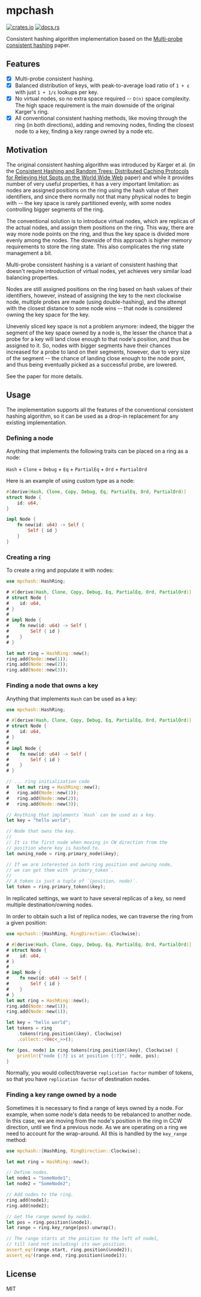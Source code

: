 # mpchash

[![crates.io](https://img.shields.io/crates/d/mpchash.svg)](https://crates.io/crates/mpchash)
[![docs.rs](https://docs.rs/mpchash/badge.svg)](https://docs.rs/mpchash)

Consistent hashing algorithm implementation based on the
[Multi-probe consistent hashing](https://arxiv.org/pdf/1505.00062.pdf) paper.

## Features

- [x] Multi-probe consistent hashing.
- [x] Balanced distribution of keys, with peak-to-average load ratio of `1 + ε` with just `1 + 1/ε`
  lookups per key.
- [x] No virtual nodes, so no extra space required -- `O(n)` space complexity. The high space
  requirement is the main downside of the original Karger's ring.
- [x] All conventional consistent hashing methods, like moving through the ring (in both
  directions), adding and removing nodes, finding the closest node to a key, finding a key range
  owned by a node etc.

## Motivation

The original consistent hashing algorithm was introduced by Karger et al. (in the
[Consistent Hashing and Random Trees: Distributed Caching Protocols for Relieving Hot Spots on the World Wide Web](https://dl.acm.org/doi/10.1145/258533.258660)
paper) and while it provides number of very useful properties, it has a very important limitation:
as nodes are assigned positions on the ring using the hash value of their identifiers, and since
there normally not that many physical nodes to begin with -- the key space is rarely partitioned
evenly, with some nodes controlling bigger segments of the ring.

The conventional solution is to introduce virtual nodes, which are replicas of the actual nodes, and
assign them positions on the ring. This way, there are way more node points on the ring, and thus
the key space is divided more evenly among the nodes. The downside of this approach is higher memory
requirements to store the ring state. This also complicates the ring state management a bit.

Multi-probe consistent hashing is a variant of consistent hashing that doesn't require introduction
of virtual nodes, yet achieves very similar load balancing properties.

Nodes are still assigned positions on the ring based on hash values of their identifiers, however,
instead of assigning the key to the next clockwise node, multiple probes are made (using
double-hashing), and the attempt with the closest distance to some node wins -- that node is
considered owning the key space for the key.

Unevenly sliced key space is not a problem anymore: indeed, the bigger the segment of the key space
owned by a node is, the lesser the chance that a probe for a key will land close enough to that
node's position, and thus be assigned to it. So, nodes with bigger segments have their chances
increased for a probe to land on their segments, however, due to very size of the segment -- the
chance of landing close enough to the node point, and thus being eventually picked as a successful
probe, are lowered.

See the paper for more details.

## Usage

The implementation supports all the features of the conventional consistent hashing algorithm, so it
can be used as a drop-in replacement for any existing implementation.

### Defining a node

Anything that implements the following traits can be placed on a ring as a node:

`Hash` + `Clone` + `Debug` + `Eq` + `PartialEq` + `Ord` + `PartialOrd`

Here is an example of using custom type as a node:

``` rust
#[derive(Hash, Clone, Copy, Debug, Eq, PartialEq, Ord, PartialOrd)]
struct Node {
    id: u64,
}

impl Node {
    fn new(id: u64) -> Self {
        Self { id }
    }
}
```

### Creating a ring

To create a ring and populate it with nodes:

``` rust
use mpchash::HashRing;

# #[derive(Hash, Clone, Copy, Debug, Eq, PartialEq, Ord, PartialOrd)]
# struct Node {
#    id: u64,
# }
#
# impl Node {
#    fn new(id: u64) -> Self {
#        Self { id }
#    }
# }

let mut ring = HashRing::new();
ring.add(Node::new(1));
ring.add(Node::new(2));
ring.add(Node::new(3));
```

### Finding a node that owns a key

Anything that implements `Hash` can be used as a key:

``` rust
use mpchash::HashRing;

# #[derive(Hash, Clone, Copy, Debug, Eq, PartialEq, Ord, PartialOrd)]
# struct Node {
#    id: u64,
# }
#
# impl Node {
#    fn new(id: u64) -> Self {
#        Self { id }
#    }
# }

// ... ring initialization code
#   let mut ring = HashRing::new();
#   ring.add(Node::new(1));
#   ring.add(Node::new(2));
#   ring.add(Node::new(3));

// Anything that implements `Hash` can be used as a key.
let key = "hello world";

// Node that owns the key.
//
// It is the first node when moving in CW direction from the
// position where key is hashed to.
let owning_node = ring.primary_node(&key);

// If we are interested in both ring position and owning node,
// we can get them with `primary_token`.
//
// A token is just a tuple of `(position, node)`.
let token = ring.primary_token(&key);
```

In replicated settings, we want to have several replicas of a key, so need multiple
destination/owning nodes.

In order to obtain such a list of replica nodes, we can traverse the ring from a given position:

``` rust
use mpchash::{HashRing, RingDirection::Clockwise};

# #[derive(Hash, Clone, Copy, Debug, Eq, PartialEq, Ord, PartialOrd)]
# struct Node {
#    id: u64,
# }
#
# impl Node {
#    fn new(id: u64) -> Self {
#        Self { id }
#    }
# }
let mut ring = HashRing::new();
ring.add(Node::new(1));
ring.add(Node::new(1));

let key = "hello world";
let tokens = ring
    .tokens(ring.position(&key), Clockwise)
    .collect::<Vec<_>>();

for (pos, node) in ring.tokens(ring.position(&key), Clockwise) {
    println!("node {:?} is at position {:?}", node, pos);
}
```

Normally, you would collect/traverse `replication factor` number of tokens, so that you have
`replication factor` of destination nodes.

### Finding a key range owned by a node

Sometimes it is necessary to find a range of keys owned by a node. For example, when some node's
data needs to be rebalanced to another node. In this case, we are moving from the node's position in
the ring in CCW direction, until we find a previous node. As we are operating on a ring we need to
account for the wrap-around. All this is handled by the `key_range` method:

``` rust
use mpchash::{HashRing, RingDirection::Clockwise};

let mut ring = HashRing::new();

// Define nodes.
let node1 = "SomeNode1";
let node2 = "SomeNode2";

// Add nodes to the ring.
ring.add(node1);
ring.add(node2);

// Get the range owned by node1.
let pos = ring.position(&node1);
let range = ring.key_range(pos).unwrap();

// The range starts at the position to the left of node1,
// till (and not including) its own position.
assert_eq!(range.start, ring.position(&node2));
assert_eq!(range.end, ring.position(&node1));
```

## License

MIT
